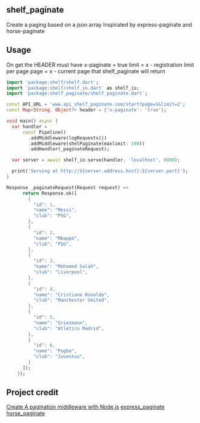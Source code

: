 ## shelf_paginate

Create a paging based on a json array
Inspirated by express-paginate and horse-paginate

## Usage

On get the HEADER must have x-paginate = true
limit = x - registration limit per page
page = x - current page that shelf_paginate will return
 

```dart
import 'package:shelf/shelf.dart';
import 'package:shelf/shelf_io.dart' as shelf_io;
import 'package:shelf_paginate/shelf_paginate.dart';

const API_URL = 'www.api_shelf_paginate.com/start?page=1&limit=2';
const Map<String, Object?> header = {'x-paginate': 'true'};

void main() async {
  var handler =
      const Pipeline()
        .addMiddleware(logRequests())
        .addMiddleware(shelPaginate(maxlimit: 100))
        .addHandler(_paginateRequest);

  var server = await shelf_io.serve(handler, 'localhost', 8080);

  print('Serving at http://${server.address.host}:${server.port}');
}

Response _paginateRequest(Request request) =>
      return Response.ok([
        {
          "id": 1,
          "name": "Messi",
          "club": "PSG",
        },
        {
          "id": 2,
          "name": "Mbappé",
          "club": "PSG",
        },
        {
          "id": 3,
          "name": "Mohamed Salah",
          "club": "Liverpool",                    
        },
        {
          "id": 4,
          "name": "Cristiano Ronaldo",
          "club": "Manchester United",                    
        },
        {
          "id": 5,
          "name": "Griezmann",
          "club": "Atlético Madrid",          
        },
        {
          "id": 6,
          "name": "Pogba",
          "club": "Juventus",          
        }
      ]);
    });
```

## Project credit

[Create A pagination middleware with Node.js](https://medium.com/learnfactory-nigeria/create-a-pagination-middleware-with-node-js-fe4ec5dca80f)
[express_paginate](https://github.com/expressjs/express-paginate)
[horse_paginate](https://github.com/academiadocodigo/Horse-Paginate)



